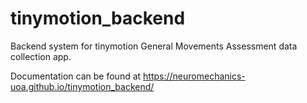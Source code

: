 # tinymotion_backend

Backend system for tinymotion General Movements Assessment data collection app.

Documentation can be found at https://neuromechanics-uoa.github.io/tinymotion_backend/
